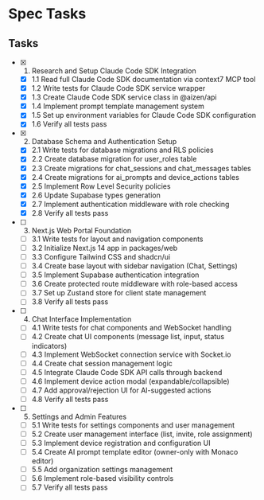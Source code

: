 # Spec Tasks

## Tasks

- [x] 1. Research and Setup Claude Code SDK Integration
  - [x] 1.1 Read full Claude Code SDK documentation via context7 MCP tool
  - [x] 1.2 Write tests for Claude Code SDK service wrapper
  - [x] 1.3 Create Claude Code SDK service class in @aizen/api
  - [x] 1.4 Implement prompt template management system
  - [x] 1.5 Set up environment variables for Claude Code SDK configuration
  - [x] 1.6 Verify all tests pass

- [x] 2. Database Schema and Authentication Setup
  - [x] 2.1 Write tests for database migrations and RLS policies
  - [x] 2.2 Create database migration for user_roles table
  - [x] 2.3 Create migrations for chat_sessions and chat_messages tables
  - [x] 2.4 Create migrations for ai_prompts and device_actions tables
  - [x] 2.5 Implement Row Level Security policies
  - [x] 2.6 Update Supabase types generation
  - [x] 2.7 Implement authentication middleware with role checking
  - [x] 2.8 Verify all tests pass

- [ ] 3. Next.js Web Portal Foundation
  - [ ] 3.1 Write tests for layout and navigation components
  - [ ] 3.2 Initialize Next.js 14 app in packages/web
  - [ ] 3.3 Configure Tailwind CSS and shadcn/ui
  - [ ] 3.4 Create base layout with sidebar navigation (Chat, Settings)
  - [ ] 3.5 Implement Supabase authentication integration
  - [ ] 3.6 Create protected route middleware with role-based access
  - [ ] 3.7 Set up Zustand store for client state management
  - [ ] 3.8 Verify all tests pass

- [ ] 4. Chat Interface Implementation
  - [ ] 4.1 Write tests for chat components and WebSocket handling
  - [ ] 4.2 Create chat UI components (message list, input, status indicators)
  - [ ] 4.3 Implement WebSocket connection service with Socket.io
  - [ ] 4.4 Create chat session management logic
  - [ ] 4.5 Integrate Claude Code SDK API calls through backend
  - [ ] 4.6 Implement device action modal (expandable/collapsible)
  - [ ] 4.7 Add approval/rejection UI for AI-suggested actions
  - [ ] 4.8 Verify all tests pass

- [ ] 5. Settings and Admin Features
  - [ ] 5.1 Write tests for settings components and user management
  - [ ] 5.2 Create user management interface (list, invite, role assignment)
  - [ ] 5.3 Implement device registration and configuration UI
  - [ ] 5.4 Create AI prompt template editor (owner-only with Monaco editor)
  - [ ] 5.5 Add organization settings management
  - [ ] 5.6 Implement role-based visibility controls
  - [ ] 5.7 Verify all tests pass
